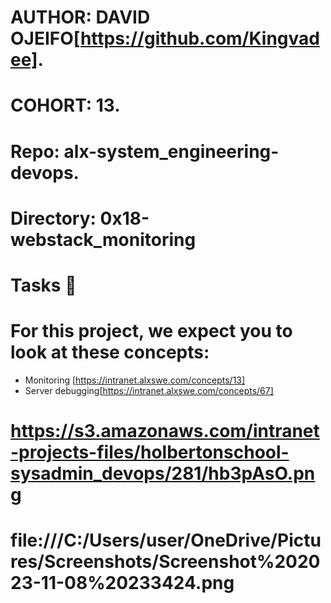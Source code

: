 # AUTHOR:         DAVID OJEIFO[https://github.com/Kingvadee].
# COHORT:         13.
# Repo:           alx-system_engineering-devops.
# Directory: 	  0x18-webstack_monitoring

# Tasks :page_with_curl:


# For this project, we expect you to look at these concepts:

 * Monitoring [https://intranet.alxswe.com/concepts/13]
 * Server debugging[https://intranet.alxswe.com/concepts/67]

# https://s3.amazonaws.com/intranet-projects-files/holbertonschool-sysadmin_devops/281/hb3pAsO.png
# file:///C:/Users/user/OneDrive/Pictures/Screenshots/Screenshot%202023-11-08%20233424.png



